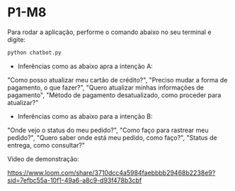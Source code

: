 # P1-M8

Para rodar a aplicação, performe o comando abaixo no seu terminal e digite:

```bash
python chatbot.py
```

  - Inferências como as abaixo apra a intenção A:
    
"Como posso atualizar meu cartão de crédito?", "Preciso mudar a forma de pagamento, o que fazer?", "Quero atualizar minhas informações de pagamento", "Método de pagamento desatualizado, como proceder para atualizar?"

  - Inferências como as abaixo para a intenção B:

"Onde vejo o status do meu pedido?", "Como faço para rastrear meu pedido?", "Quero saber onde está meu pedido, como faço?", "Status de entrega, como consultar?"


Video de demonstração:

https://www.loom.com/share/3710dcc4a5984faebbbb29468b2238e9?sid=7efbc55a-10f1-49a6-a8c9-d93f478b3cbf
